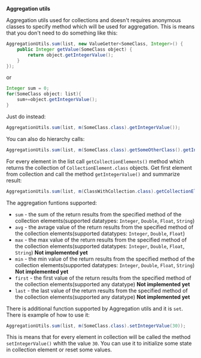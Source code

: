 **Aggregation utils**

Aggregation utils used for collections and doesn't requires anonymous classes to specify method which will be used for aggregation.
This is means that you don't need to do something like this:

```java
AggregationUtils.sum(list, new ValueGetter<SomeClass, Integer>() {
    public Integer getValue(SomeClass object) {
        return object.getIntegerValue();
    }
});
````

or

```java
Integer sum = 0;
for(SomeClass object: list){
    sum+=object.getIntegerValue();
}
````

Just do instead:

```java
AggregationUtils.sum(list, m(SomeClass.class).getIntegerValue());
````

You can also do hierarchy calls:

```java
AggregationUtils.sum(list, m(SomeClass.class).getSomeOtherClass().getIntegerValue());
````

For every element in the list call `getCollectionElements()` method which returns the collection of `CollectionElement.class` objects. 
Get first element from collection and call the method `getIntegerValue()` and summarize result:

```java
AggregationUtils.sum(list, m(ClassWithCollection.class).getCollectionElements().get(0).getIntegerValue());
````


The aggregation funtions supported:

- `sum` - the sum of the return results from the specified method of the collection elements(supported datatypes: `Integer`, `Double`, `Float`, `String`)
- `avg` - the avrage value of the return results from the specified method of the collection elements(supported datatypes: `Integer`, `Double`, `Float`)
- `max` - the max value of the return results from the specified method of the collection elements(supported datatypes: `Integer`, `Double`, `Float`, `String`) **Not implemented yet**
- `min` - the min value of the return results from the specified method of the collection elements(supported datatypes: `Integer`, `Double`, `Float`, `String`) **Not implemented yet**
- `first` - the first value of the return results from the specified method of the collection elements(supported any datatype) **Not implemented yet**
- `last` - the last value of the return results from the specified method of the collection elements(supported any datatype) **Not implemented yet**

There is additional function supported by Aggregation utils and it is `set`. There is example of how to use it:

```java
AggregationUtils.sum(list, m(SomeClass.class).setIntegerValue(30));
````

This is means that for every element in collection will be called the method `setIntegerValue()` whith the value `30`. You can use it to initialize some state in collection element or reset some values.